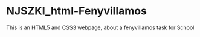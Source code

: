 # NJSZKI_html-Fenyvillamos
 This is an HTML5 and CSS3 webpage, about a fenyvillamos task for School

